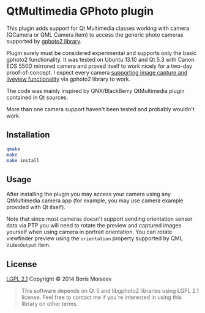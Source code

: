# QtMultimedia GPhoto plugin
This plugin adds support for Qt Multimedia classes working with camera (QCamera or QML Camera item) to access the generic photo cameras supported by [gphoto2 library](http://www.gphoto.org/).

Plugin surely must be considered experimental and supports only the basic gphoto2 functionality. It was tested on Ubuntu 13.10 and Qt 5.3 with Canon EOS 550D mirrored camera and proved itself to work nicely for a two-day proof-of-concept. I expect every camera [supporting image capture and liveview functionality](http://www.gphoto.org/proj/libgphoto2/support.php) via gphoto2 library to work.

The code was mainly inspired by QNX/BlackBerry QtMultimedia plugin contained in Qt sources.

More than one camera support haven't been tested and probably wouldn't work.

## Installation
```sh
qmake
make
make install
```

## Usage
After installing the plugin you may access your camera using any QtMultimedia camera app (for example, you may use camera example provided with Qt itself).

Note that since most cameras doesn't support sending orientation sensor data via PTP you will need to rotate the preview and captured images yourself when using camera in portrait orientation. You can rotate viewfinder preview using the `orientation` property supported by QML `VideoOutput` item.

## License
[LGPL 2.1](https://www.gnu.org/licenses/old-licenses/lgpl-2.1.html)  Copyright © 2014 Boris Moiseev

> This software depends on Qt 5 and libgphoto2 libraries using LGPL 2.1 license. Feel free to contact me if you're interested in using this library on other terms.


